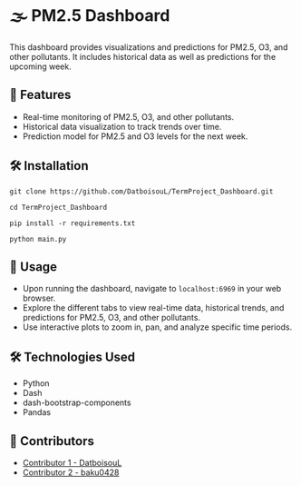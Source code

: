 # 🌫️ PM2.5 Dashboard

This dashboard provides visualizations and predictions for PM2.5, O3, and other pollutants. It includes historical data as well as predictions for the upcoming week.

## 🎨 Features
- Real-time monitoring of PM2.5, O3, and other pollutants.
- Historical data visualization to track trends over time.
- Prediction model for PM2.5 and O3 levels for the next week.


## 🛠️ Installation
```
git clone https://github.com/DatboisouL/TermProject_Dashboard.git
```
```
cd TermProject_Dashboard
```
```
pip install -r requirements.txt
```
```
python main.py
```
## 🚀 Usage

- Upon running the dashboard, navigate to `localhost:6969` in your web browser.
- Explore the different tabs to view real-time data, historical trends, and predictions for PM2.5, O3, and other pollutants.
- Use interactive plots to zoom in, pan, and analyze specific time periods.

## 🛠️ Technologies Used

- Python
- Dash
- dash-bootstrap-components
- Pandas


## 👥 Contributors
- [Contributor 1 - DatboisouL](https://github.com/DatboisouL)
- [Contributor 2 - baku0428](https://github.com/baku0428)

